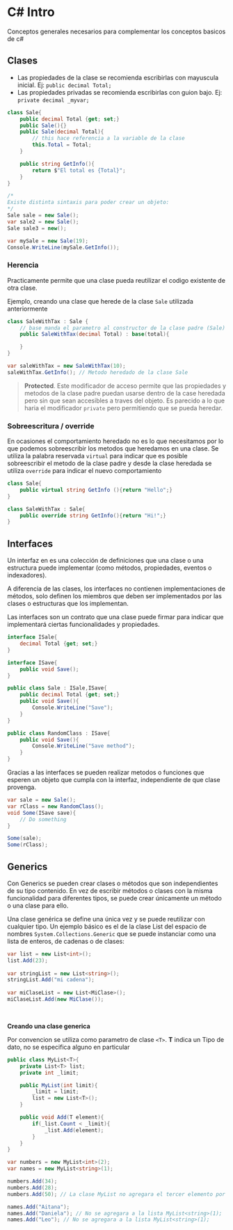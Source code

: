 # C# Intro

Conceptos generales necesarios para complementar los conceptos basicos de c#

## Clases

- Las propiedades de la clase se recomienda escribirlas con mayuscula inicial. Ej: `public decimal Total;`
- Las propiedades privadas se recomienda escribirlas con guion bajo. Ej: `private decimal _myvar;`

```c#
class Sale{
    public decimal Total {get; set;}
    public Sale(){}
    public Sale(decimal Total){
        // this hace referencia a la variable de la clase
        this.Total = Total;
    }

    public string GetInfo(){
        return $"El total es {Total}";
    }
}
```

```c#
/*
Existe distinta sintaxis para poder crear un objeto:
*/
Sale sale = new Sale();
var sale2 = new Sale();
Sale sale3 = new();

var mySale = new Sale(19);
Console.WriteLine(mySale.GetInfo());
```

### Herencia

Practicamente permite que una clase pueda reutilizar el codigo existente de otra clase.

Ejemplo, creando una clase que herede de la clase `Sale` utilizada anteriormente

```c#
class SaleWithTax : Sale {
    // base manda el parametro al constructor de la clase padre (Sale)
    public SaleWithTax(decimal Total) : base(total){

    }
}

var saleWithTax = new SaleWithTax(10);
saleWithTax.GetInfo(); // Metodo heredado de la clase Sale
```

> **Protected**. Este modificador de acceso permite que las propiedades y metodos de la clase padre puedan usarse dentro de la case heredada pero sin que sean accesibles a traves del objeto. Es parecido a lo que haria el modificador `private` pero permitiendo que se pueda heredar.

### Sobreescritura / override

En ocasiones el comportamiento heredado no es lo que necesitamos por lo que podemos sobreescribir los metodos que heredamos en una clase. Se utiliza la palabra reservada `virtual` para indicar que es posible sobreescribir el metodo de la clase padre y desde la clase heredada se utiliza `override` para indicar el nuevo comportamiento

```c#
class Sale{
    public virtual string GetInfo (){return "Hello";}
}

class SaleWithTax : Sale{
    public override string GetInfo(){return "Hi!";}
}
```

## Interfaces

Un interfaz en es una colección de definiciones que una clase o una estructura puede implementar (como métodos, propiedades, eventos o indexadores).

A diferencia de las clases, los interfaces no contienen implementaciones de métodos, solo definen los miembros que deben ser implementados por las clases o estructuras que los implementan.

Las interfaces son un contrato que una clase puede firmar para indicar que implementará ciertas funcionalidades y propiedades. 

```c#
interface ISale{
    decimal Total {get; set;}
}

interface ISave{
    public void Save();
}

public class Sale : ISale,ISave{
    public decimal Total {get; set;}
    public void Save(){
        Console.WriteLine("Save");
    }
}

public class RandomClass : ISave{
    public void Save(){
        Console.WriteLine("Save method");
    }
}
```

Gracias a las interfaces se pueden realizar metodos o funciones que esperen un objeto que cumpla con la interfaz, independiente de que clase provenga.

```c#
var sale = new Sale();
var rClass = new RandomClass();
void Some(ISave save){
    // Do something
}

Some(sale);
Some(rClass);
```

## Generics

Con Generics se pueden crear clases o métodos que son independientes de su tipo contenido. En vez de escribir métodos o clases con la misma funcionalidad para diferentes tipos, se puede crear únicamente un método o una clase para ello.

Una clase genérica se define una única vez y se puede reutilizar con cualquier tipo. Un ejemplo básico es el de la clase List del espacio de nombres `System.Collections.Generic` que se puede instanciar como una lista de enteros, de cadenas o de clases:

```c#
var list = new List<int>();
list.Add(23);
 
var stringList = new List<string>();
stringList.Add("mi cadena");
 
var miClaseList = new List<MiClase>();
miClaseList.Add(new MiClase());
```

<br>

**Creando una clase generica**

Por convencion se utiliza como parametro de clase `<T>`. **T** indica un Tipo de dato, no se especifica alguno en particular

```c#
public class MyList<T>{
    private List<T> list;
    private int _limit;

    public MyList(int limit){
        _limit = limit;
        list = new List<T>();
    }

    public void Add(T element){
        if(_list.Count < _limit){
            _list.Add(element);
        }
    }
}

var numbers = new MyList<int>(2);
var names = new MyList<string>(1);

numbers.Add(34);
numbers.Add(28);
numbers.Add(50); // La clase MyList no agregara el tercer elemento por fijar el limite en 2 elementos en el constructor

names.Add("Aitana");
names.Add("Daniela"); // No se agregara a la lista MyList<string>(1);
names.Add("Leo"); // No se agregara a la lista MyList<string>(1);
```
